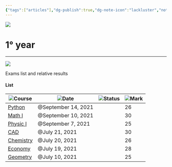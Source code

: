 ```yaml
---
{"tags":["articles"],"dg-publish":true,"dg-note-icon":"lackluster","noteIcon":"lackluster","permalink":"/04-resources-material-para-zettel/elearning/1-year/","dgPassFrontmatter":true,"created":"2025-10-16T10:18:44.701+01:00","updated":"2025-10-23T12:55:51.215+01:00"}
---
```

 

![](Dashboard/Attachments/file.svg)

# 1° year

---

![](Dashboard/Attachments/841743.png)

Exams list and relative results

#### List

|![](Dashboard/Attachments/font_gray%20137.svg)Course|![](Dashboard/Attachments/calendar_gray%201207.svg)Date|![](Dashboard/Attachments/checkmark-square_gray%20626.svg)Status|![](Dashboard/Attachments/hashtag_gray%20723.svg)Mark|
|---|---|---|---|
|[Python](1%C2%B0%20year/List/Python%2081ad95f13b194ee3ac5f42573a6779be.html)|@September 14, 2021||26|
|[Math I](1%C2%B0%20year/List/Math%20I%2029c4917679f54072b07c53325cb6262b.html)|@September 10, 2021||30|
|[Physic I](1%C2%B0%20year/List/Physic%20I%2012d537db56834b41b1921b4486d9951d.html)|@September 7, 2021||25|
|[CAD](1%C2%B0%20year/List/CAD%2011e6b1c8e748482cb5e0c7bc87275656.html)|@July 21, 2021||30|
|[Chemistry](1%C2%B0%20year/List/Chemistry%20de20348b034b40a0a7711ae9f0108cf8.html)|@July 20, 2021||26|
|[Economy](1%C2%B0%20year/List/Economy%20f1e4a6fa1d2b4b4a84a413798b9a609c.html)|@July 19, 2021||28|
|[Geometry](1%C2%B0%20year/List/Geometry%20d382b5f13a8d4dc1b155ef145db889d3.html)|@July 10, 2021||25|